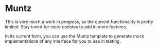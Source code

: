 Muntz
=====

This is very much a work in progress, so the current functionality is pretty limited. Stay tuned for more updates to add in more features.

In its current form, you can use the Muntz template to generate mock implementations of any interface for you to use in testing.
